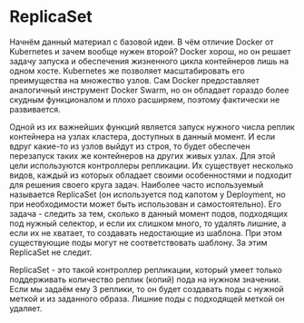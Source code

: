 # ReplicaSet

Начнём данный материал с базовой идеи. В чём отличие Docker от Kubernetes и зачем вообще нужен второй? Docker хорош, но он решает задачу запуска и обеспечения жизненного цикла контейнеров лишь на одном хосте. Kubernetes же позволяет    масштабировать    его    преимущества    на    множество    узлов. Сам Docker предоставляет аналогичный инструмент Docker Swarm, но он обладает гораздо более скудным функционалом и плохо расширяем, поэтому фактически не развивается.

Одной из их важнейших функций является запуск нужного числа реплик контейнера на узлах кластера, доступных в данный момент. И если вдруг какие-то из узлов выйдут из строя, то будет обеспечен перезапуск таких же контейнеров на других живых узлах. Для этой цели используются контроллеры репликации. Их существует несколько видов, каждый из которых обладает своими особенностями и подходит для решения своего круга задач. Наиболее часто используемый называется ReplicaSet (он используется под капотом у Deployment, но при необходимости может быть использован и самостоятельно). Его задача - следить за тем, сколько в данный момент подов, подходящих под нужный селектор, и если их слишком много, то удалять лишние, а если их не хватает, то создавать недостающие из шаблона. При этом существующие поды могут не соответствовать шаблону. За этим ReplicaSet не следит.

ReplicaSet - это такой контроллер репликации, который умеет только поддерживать количество реплик (копий) пода на нужном значении. Если мы задаём ему 3 реплики, то он будет создавать поды с нужной меткой и из заданного образа. Лишние поды с подходящей меткой он удаляет.
